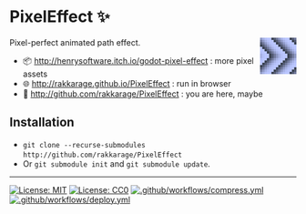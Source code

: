 # **PixelEffect** ✨

<img align="right" src="icon.png">

Pixel-perfect animated path effect.

- 📦 <http://henrysoftware.itch.io/godot-pixel-effect> : more pixel assets
- 🌐 <http://rakkarage.github.io/PixelEffect> : run in browser
- 📃 <http://github.com/rakkarage/PixelEffect> : you are here, maybe

## Installation

- `git clone --recurse-submodules http://github.com/rakkarage/PixelEffect`
- Or `git submodule init` and `git submodule update`.

---
[![License: MIT](https://img.shields.io/badge/License-MIT-blue.svg)](https://opensource.org/licenses/MIT)
[![License: CC0](https://img.shields.io/badge/License-CC0-green.svg)](https://opensource.org/licenses/CC0)
[![.github/workflows/compress.yml](https://github.com/rakkarage/PixelEffect/actions/workflows/compress.yml/badge.svg)](https://github.com/rakkarage/PixelEffect/actions/workflows/compress.yml)
[![.github/workflows/deploy.yml](https://github.com/rakkarage/PixelEffect/actions/workflows/deploy.yml/badge.svg)](https://github.com/rakkarage/PixelEffect/actions/workflows/deploy.yml)
